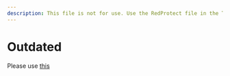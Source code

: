 ```yaml
---
description: This file is not for use. Use the RedProtect file in the Tutorials Category.
---
```


# Outdated
Please use [this](plugins/tutorials/redprotect)
